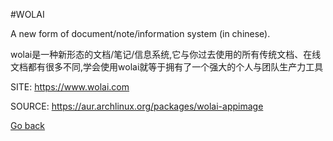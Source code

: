 #WOLAI

 A new form of document/note/information system (in chinese).
 
 wolai是一种新形态的文档/笔记/信息系统,它与你过去使用的所有传统文档、在线文档都有很多不同,学会使用wolai就等于拥有了一个强大的个人与团队生产力工具

 SITE: https://www.wolai.com

 SOURCE: https://aur.archlinux.org/packages/wolai-appimage

 [Go back](https://portable-linux-apps.github.io/apps.html)
